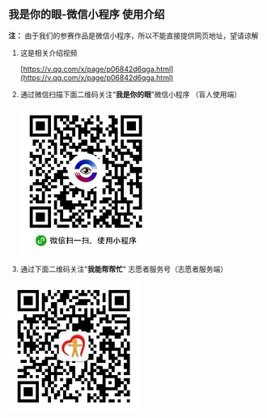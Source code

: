 ## **我是你的眼-微信小程序** 使用介绍 

**注：** 由于我们的参赛作品是微信小程序，所以不能直接提供网页地址，望请谅解



1. 这是相关介绍视频

   [https://v.qq.com/x/page/p06842d6qga.html](https://v.qq.com/x/page/p06842d6qga.html) 

2. 通过微信扫描下面二维码关注“**我是你的眼**”微信小程序 （盲人使用端）

   ![](wxapp.jpg) 

3.  通过下面二维码关注"**我能帮帮忙**" 志愿者服务号（志愿者服务端）

   ![wx](wx.jpg) 

   ​